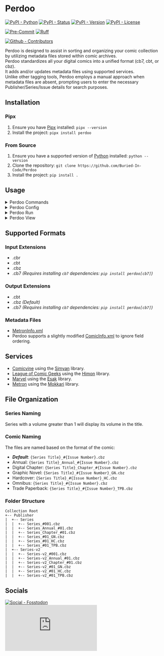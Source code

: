 # Perdoo

[![PyPI - Python](https://img.shields.io/pypi/pyversions/Perdoo.svg?logo=PyPI&label=Python&style=flat-square)](https://pypi.python.org/pypi/Perdoo/)
[![PyPI - Status](https://img.shields.io/pypi/status/Perdoo.svg?logo=PyPI&label=Status&style=flat-square)](https://pypi.python.org/pypi/Perdoo/)
[![PyPI - Version](https://img.shields.io/pypi/v/Perdoo.svg?logo=PyPI&label=Version&style=flat-square)](https://pypi.python.org/pypi/Perdoo/)
[![PyPI - License](https://img.shields.io/pypi/l/Perdoo.svg?logo=PyPI&label=License&style=flat-square)](https://opensource.org/licenses/MIT)

[![Pre-Commit](https://img.shields.io/badge/pre--commit-enabled-brightgreen?logo=pre-commit&style=flat-square)](https://github.com/pre-commit/pre-commit)
[![Ruff](https://img.shields.io/badge/ruff-enabled-brightgreen?logo=ruff&style=flat-square)](https://github.com/astral-sh/ruff)

[![Github - Contributors](https://img.shields.io/github/contributors/Buried-In-Code/Perdoo.svg?logo=Github&label=Contributors&style=flat-square)](https://github.com/Buried-In-Code/Perdoo/graphs/contributors)

Perdoo is designed to assist in sorting and organizing your comic collection by utilizing metadata files stored within comic archives.\
Perdoo standardizes all your digital comics into a unified format (cb7, cbt, or cbz).\
It adds and/or updates metadata files using supported services.\
Unlike other tagging tools, Perdoo employs a manual approach when metadata files are absent, prompting users to enter the necessary Publisher/Series/Issue details for search purposes.

## Installation

### Pipx

1. Ensure you have [Pipx](https://pipxproject.github.io/pipx/) installed: `pipx --version`
2. Install the project: `pipx install perdoo`

### From Source

1. Ensure you have a supported version of [Python](https://www.python.org/) installed: `python --version`
2. Clone the repository: `git clone https://github.com/Buried-In-Code/Perdoo`
3. Install the project: `pip install .`

## Usage

<details><summary>Perdoo Commands</summary>

```
Usage: Perdoo [OPTIONS] COMMAND [ARGS]...

Commands:
  config                  Manage settings.
  run                     Run Perdoo.
  view                    View details of metadata inside a Comic file.

Options:
  --version               Show the version and exit.
  --install-completion    Install completion for the current shell.
  --show-completion       Show completion for the current shell, to copy it or customize the installation.
  --help                  Show this message and exit.
```

</details>
<details><summary>Perdoo Config</summary>

```
Usage: Perdoo config [OPTIONS] [KEY] [VALUE]

Arguments:
  key        [KEY]      The config key to retrieve or modify.
  value      [VALUE]    The value to set for the specified key.

Options:
  --reset               Reset the specified config key to its default value. If no key is provided, reset all settings.
  --help                Show this message and exit.
```

</details>
<details><summary>Perdoo Run</summary>

```
Usage: Perdoo run [OPTIONS] TARGET

Arguments:
  target                             PATH    Import comics from the specified file/folder. [required]

Options:
  --skip-convert                             Skip converting comics to the configured format.
  --sync -s [Force|Outdated|Skip]            Sync comic data with online services. [default: Outdated]
  --skip-rename                              Skip renaming comics based on their ComicInfo/MetronInfo.
  --skip-organize                            Skip organize/moving comics to appropriate directories.
  --debug                                    Enable debug mode to show extra information.
  --help                                     Show this message and exit.
```

</details>
<details><summary>Perdoo View</summary>

```
Usage: Perdoo view [OPTIONS] TARGET

Arguments:
  target                FILE    Comic to view details of. [required]

Options:
  --hide-comic-info             Don't show the ComicInfo details.
  --hide-metron-info            Don't show the MetronInfo details.
  --help                        Show this message and exit.
```

</details>

## Supported Formats

### Input Extensions

- .cbr
- .cbt
- .cbz
- .cb7 _(Requires installing `cb7` dependencies: `pip install perdoo[cb7]`)_

### Output Extensions

- .cbt
- .cbz _(Default)_
- .cb7 _(Requires installing `cb7` dependencies: `pip install perdoo[cb7]`)_

### Metadata Files

- [MetronInfo.xml](https://github.com/Metron-Project/metroninfo)
- Perdoo supports a slightly modified [ComicInfo.xml](https://github.com/anansi-project/comicinfo) to ignore field ordering.

## Services

- [Comicvine](https://comicvine.gamespot.com) using the [Simyan](https://github.com/Metron-Project/Simyan) library.
- [League of Comic Geeks](https://leagueofcomicgeeks.com) using the [Himon](https://github.com/Buried-In-Code/Himon) library.
- [Marvel](https://www.marvel.com/comics) using the [Esak](https://github.com/Metron-Project/Esak) library.
- [Metron](https://metron.cloud) using the [Mokkari](https://github.com/Metron-Project/Mokkari) library.

## File Organization

### Series Naming

Series with a volume greater than 1 will display its volume in the title.

### Comic Naming

The files are named based on the format of the comic:

- **_Default_**: `{Series Title}_#{Issue Number}.cbz`
- Annual: `{Series Title}_Annual_#{Issue Number}.cbz`
- Digital Chapter: `{Series Title}_Chapter_#{Issue Number}.cbz`
- Graphic Novel: `{Series Title}_#{Issue Number}_GN.cbz`
- Hardcover: `{Series Title}_#{Issue Number}_HC.cbz`
- Omnibus: `{Series Title}_#{Issue Number}.cbz`
- Trade Paperback: `{Series Title}_#{Issue Number}_TPB.cbz`

### Folder Structure

```
Collection Root
+-- Publisher
|  +-- Series
|  |  +-- Series_#001.cbz
|  |  +-- Series_Annual_#01.cbz
|  |  +-- Series_Chapter_#01.cbz
|  |  +-- Series_#01_GN.cbz
|  |  +-- Series_#01_HC.cbz
|  |  +-- Series_#01_TPB.cbz
|  +-- Series-v2
|  |  +-- Series-v2_#001.cbz
|  |  +-- Series-v2_Annual_#01.cbz
|  |  +-- Series-v2_Chapter_#01.cbz
|  |  +-- Series-v2_#01_GN.cbz
|  |  +-- Series-v2_#01_HC.cbz
|  |  +-- Series-v2_#01_TPB.cbz
```

## Socials

[![Social - Fosstodon](https://img.shields.io/badge/%40BuriedInCode-teal?label=Fosstodon&logo=mastodon&style=for-the-badge)](https://fosstodon.org/@BuriedInCode)\
[![Social - Matrix](https://img.shields.io/matrix/The-Dev-Environment:matrix.org?label=The-Dev-Environment&logo=matrix&style=for-the-badge)](https://matrix.to/#/#The-Dev-Environment:matrix.org)
